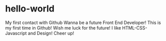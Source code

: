 # hello-world
My first contact with Github
Wanna be a future Front End Developer! This is my first time in Github! Wish me luck for the future! 
I like HTML-CSS-Javascript and Design! Cheer up!
